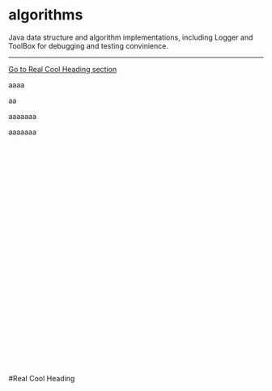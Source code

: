 # algorithms

Java data structure and algorithm implementations, including Logger and ToolBox for debugging and testing convinience.

------

[Go to Real Cool Heading section](#real-cool-heading)







aaaa



aa



aaaaaaa

aaaaaaa

<br/>

<br/>

<br/>

<br/>

<br/>

<br/>

<br/>

<br/>

<br/>

<br/>

<br/>

<br/>

<br/>

<br/>

<br/>

<br/>

<br/>

<br/>

<br/>

<br/>

<br/>

<br/>

<br/>

<br/>

<br/>

<br/>

















#Real Cool Heading